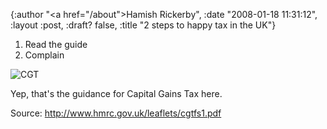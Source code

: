 {:author "<a href=\"/about\">Hamish Rickerby</a>", :date "2008-01-18 11:31:12", :layout :post, :draft? false, :title "2 steps to happy tax in the UK"}

1. Read the guide
2. Complain

<img id="image185" src="http://hamishrickerby.com/wp-content/uploads/2008/01/cgt.png" alt="CGT" />

Yep, that's the guidance for Capital Gains Tax here.

Source: <a href="http://www.hmrc.gov.uk/leaflets/cgtfs1.pdf">http://www.hmrc.gov.uk/leaflets/cgtfs1.pdf</a>
